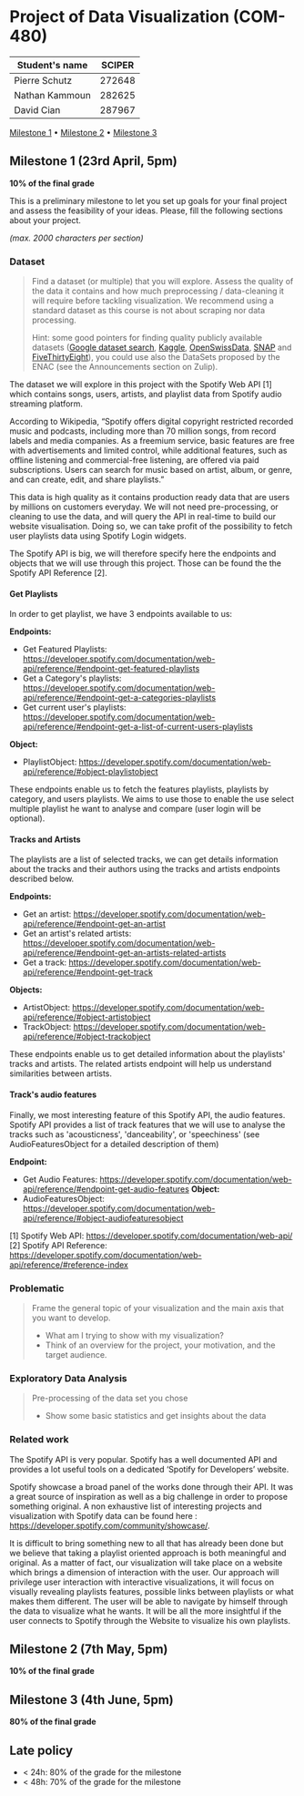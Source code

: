 # Project of Data Visualization (COM-480)

| Student's name | SCIPER |
| -------------- | ------ |
| Pierre Schutz | 272648 |
| Nathan Kammoun | 282625 |
| David Cian | 287967 |

[Milestone 1](#milestone-1) • [Milestone 2](#milestone-2) • [Milestone 3](#milestone-3)

## Milestone 1 (23rd April, 5pm)

**10% of the final grade**

This is a preliminary milestone to let you set up goals for your final project and assess the feasibility of your ideas.
Please, fill the following sections about your project.

*(max. 2000 characters per section)*

### Dataset

> Find a dataset (or multiple) that you will explore. Assess the quality of the data it contains and how much preprocessing / data-cleaning it will require before tackling visualization. We recommend using a standard dataset as this course is not about scraping nor data processing.
>
> Hint: some good pointers for finding quality publicly available datasets ([Google dataset search](https://datasetsearch.research.google.com/), [Kaggle](https://www.kaggle.com/datasets), [OpenSwissData](https://opendata.swiss/en/), [SNAP](https://snap.stanford.edu/data/) and [FiveThirtyEight](https://data.fivethirtyeight.com/)), you could use also the DataSets proposed by the ENAC (see the Announcements section on Zulip).

The dataset we will explore in this project with the Spotify Web API [1] which contains songs, users, artists, 
and playlist data from Spotify audio streaming platform. 

According to Wikipedia, “Spotify offers digital copyright restricted recorded music and podcasts, 
including more than 70 million songs, from record labels and media companies.
As a freemium service, basic features are free with advertisements and limited control, 
while additional features, such as offline listening and commercial-free listening, 
are offered via paid subscriptions. Users can search for music based on artist, album, 
or genre, and can create, edit, and share playlists.” 

This data is high quality as it contains production ready data that are users by millions on customers everyday. 
We will not need pre-processing, or cleaning to use the data, and will query the API in real-time to build our website visualisation. 
Doing so, we can take profit of the possibility to fetch user playlists data using Spotify Login widgets. 

The Spotify API is big, we will therefore specify here the endpoints and objects that we will use through this project. 
Those can be found the the Spotify API Reference [2].

#### Get Playlists

In order to get playlist, we have 3 endpoints available to us: 

**Endpoints:**
- Get Featured Playlists: https://developer.spotify.com/documentation/web-api/reference/#endpoint-get-featured-playlists
- Get a Category's playlists: https://developer.spotify.com/documentation/web-api/reference/#endpoint-get-a-categories-playlists
- Get current user's playlists: https://developer.spotify.com/documentation/web-api/reference/#endpoint-get-a-list-of-current-users-playlists


**Object:**
- PlaylistObject: https://developer.spotify.com/documentation/web-api/reference/#object-playlistobject

These endpoints enable us to fetch the features playlists, playlists by category, and users playlists.
We aims to use those to enable the use select multiple playlist he want to analyse and compare (user login will be optional).

#### Tracks and Artists

The playlists are a list of selected tracks, we can get details information about the 
tracks and their authors using the tracks and artists endpoints described below.

**Endpoints:**
- Get an artist: https://developer.spotify.com/documentation/web-api/reference/#endpoint-get-an-artist
- Get an artist's related artists: https://developer.spotify.com/documentation/web-api/reference/#endpoint-get-an-artists-related-artists
- Get a track: https://developer.spotify.com/documentation/web-api/reference/#endpoint-get-track

**Objects:**
- ArtistObject: https://developer.spotify.com/documentation/web-api/reference/#object-artistobject
- TrackObject: https://developer.spotify.com/documentation/web-api/reference/#object-trackobject

These endpoints enable us to get detailed information about the playlists' tracks and artists. 
The related artists endpoint will help us understand similarities between artists. 

#### Track's audio features

Finally, we most interesting feature of this Spotify API, the audio features. 
Spotify API provides a list of track features that we will use to analyse the tracks such as
'acousticness', 'danceability', or 'speechiness' (see AudioFeaturesObject for a detailed description of them)

**Endpoint:**
- Get Audio Features: https://developer.spotify.com/documentation/web-api/reference/#endpoint-get-audio-features
**Object:**
- AudioFeaturesObject: https://developer.spotify.com/documentation/web-api/reference/#object-audiofeaturesobject


[1] Spotify Web API: https://developer.spotify.com/documentation/web-api/
[2] Spotify API Reference: https://developer.spotify.com/documentation/web-api/reference/#reference-index


### Problematic

> Frame the general topic of your visualization and the main axis that you want to develop.
> - What am I trying to show with my visualization?
> - Think of an overview for the project, your motivation, and the target audience.

### Exploratory Data Analysis

> Pre-processing of the data set you chose
> - Show some basic statistics and get insights about the data

### Related work

The Spotify API is very popular. Spotify has a well documented API and provides a lot useful tools on a dedicated ‘Spotify for Developers’ website. 

Spotify showcase a broad panel of the works done through their API. It was a great source of inspiration as well as a big challenge in order to propose something original. A non exhaustive list of interesting projects and visualization with Spotify data can be found here : https://developer.spotify.com/community/showcase/. 

It is difficult to bring something new to all that has already been done but we believe that taking a playlist oriented approach is both meaningful and original. As a matter of fact, our visualization will take place on a website which brings a dimension of interaction with the user. Our approach will privilege user interaction with interactive visualizations, it will focus on visually revealing playlists features, possible links between playlists or what makes them different.  The user will be able to navigate by himself through the data to visualize what he wants. It will be all the more insightful if the user connects to Spotify through the Website to visualize his own playlists.



## Milestone 2 (7th May, 5pm)

**10% of the final grade**


## Milestone 3 (4th June, 5pm)

**80% of the final grade**


## Late policy

- < 24h: 80% of the grade for the milestone
- < 48h: 70% of the grade for the milestone

